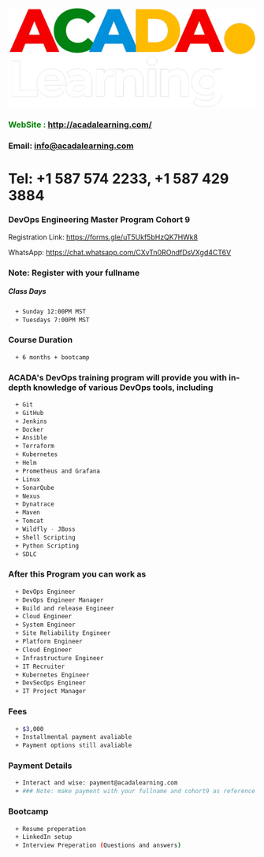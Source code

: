 ![ACADA!](Acada.png)
### **<span style="color:green"> WebSite : <http://acadalearning.com/></span>**
### **Email: info@acadalearning.com**
# Tel: +1 587 574 2233, +1 587 429 3884

### DevOps Engineering Master Program Cohort 9
Registration Link: https://forms.gle/uT5Ukf5bHzQK7HWk8

WhatsApp: https://chat.whatsapp.com/CXvTn0ROndfDsVXgd4CT6V

### Note: Register with your fullname

##### Class Days
```sh
  + Sunday 12:00PM MST
  + Tuesdays 7:00PM MST
```
### Course Duration
```sh
  + 6 months + bootcamp
```
### ACADA's DevOps training program will provide you with in-depth knowledge of various DevOps tools, including
```sh
  + Git
  + GitHub
  + Jenkins
  + Docker
  + Ansible
  + Terraform
  + Kubernetes
  + Helm
  + Prometheus and Grafana
  + Linux
  + SonarQube
  + Nexus
  + Dynatrace
  + Maven
  + Tomcat
  + Wildfly - JBoss
  + Shell Scripting
  + Python Scripting
  + SDLC
```
### After this Program you can work as
```sh
  + DevOps Engineer
  + DevOps Engineer Manager
  + Build and release Engineer
  + Cloud Engineer
  + System Engineer
  + Site Reliability Engineer
  + Platform Engineer
  + Cloud Engineer
  + Infrastructure Engineer
  + IT Recruiter
  + Kubernetes Engineer
  + DevSecOps Engineer
  + IT Project Manager
```
### Fees
```sh
  + $3,000 
  + Installmental payment avaliable
  + Payment options still avaliable
```
### Payment Details
```sh
  + Interact and wise: payment@acadalearning.com
  + ### Note: make payment with your fullname and cohort9 as reference
```
### Bootcamp
```sh
  + Resume preperation
  + LinkedIn setup
  + Interview Preperation (Questions and answers)
```
